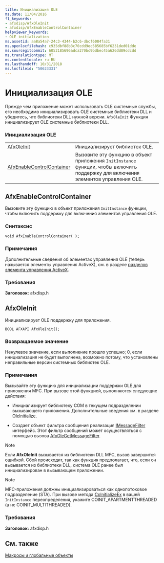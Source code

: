 ```yaml
---
title: Инициализация OLE
ms.date: 11/04/2016
f1_keywords:
- afxdisp/AfxOleInit
- afxdisp/AfxEnableControlContainer
helpviewer_keywords:
- OLE initialization
ms.assetid: aa8a54a7-24c3-4344-b2c6-dbcf6084fa31
ms.openlocfilehash: c935dbf88b3c70cdd9ec585685bf6231ded01dde
ms.sourcegitcommit: 6052185696adca270bc9bdbec45a626dd89cdcdd
ms.translationtype: MT
ms.contentlocale: ru-RU
ms.lasthandoff: 10/31/2018
ms.locfileid: "50623331"
---
```

# <a name="ole-initialization"></a>Инициализация OLE

Прежде чем приложение может использовать OLE системные службы, его необходимо инициализировать OLE системные библиотеки DLL и убедитесь, что библиотеки DLL нужной версии. `AfxOleInit` Функция инициализирует OLE системные библиотеки DLL.

### <a name="ole-initialization"></a>Инициализация OLE

|||
|-|-|
|[AfxOleInit](#afxoleinit)|Инициализирует библиотек OLE.|
|[AfxEnableControlContainer](#afxenablecontrolcontainer)|Вызовите эту функцию в объект приложения `InitInstance` функции, чтобы включить поддержку для включения элементов управления OLE.|

## <a name="afxenablecontrolcontainer"></a> AfxEnableControlContainer

Вызовите эту функцию в объект приложения `InitInstance` функции, чтобы включить поддержку для включения элементов управления OLE.

### <a name="syntax"></a>Синтаксис

```
void AfxEnableControlContainer( );
```

### <a name="remarks"></a>Примечания

Дополнительные сведения об элементах управления OLE (теперь называется элементы управления ActiveX), см. в разделе [разделов элемента управления ActiveX](../mfc-activex-controls.md).

### <a name="requirements"></a>Требования

**Заголовок:** afxdisp.h

##  <a name="afxoleinit"></a>  AfxOleInit

Инициализирует OLE поддержку для приложения.

```
BOOL AFXAPI AfxOleInit();
```

### <a name="return-value"></a>Возвращаемое значение

Ненулевое значение, если выполнение прошло успешно; 0, если инициализация не будет выполнена, возможно потому, что установлены неправильные версии системных библиотек OLE.

### <a name="remarks"></a>Примечания

Вызывайте эту функцию для инициализации поддержки OLE для приложения MFC. При вызове этой функцией, выполняются следующие действия:

- Инициализирует библиотеку COM в текущем подразделении вызывающего приложения. Дополнительные сведения см. в разделе [OleInitialize](/windows/desktop/api/ole2/nf-ole2-oleinitialize).

- Создает объект фильтра сообщения реализация [IMessageFilter](/windows/desktop/api/objidl/nn-objidl-imessagefilter) интерфейс. Этот фильтр сообщений может осуществляться с помощью вызова [AfxOleGetMessageFilter](application-control.md#afxolegetmessagefilter).

> [!NOTE]
>  Если **AfxOleInit** вызывается из библиотеки DLL MFC, вызов завершится ошибкой. Сбой происходит, так как функция предполагает, что, если он вызывается из библиотеки DLL, система OLE ранее был инициализирован в вызывающем приложении.

> [!NOTE]
>  MFC-приложения должны инициализироваться как однопотоковое подразделение (STA). При вызове метода [CoInitializeEx](/windows/desktop/api/combaseapi/nf-combaseapi-coinitializeex) в вашей `InitInstance` переопределения, укажите COINIT_APARTMENTTHREADED (а не COINIT_MULTITHREADED).

### <a name="requirements"></a>Требования

**Заголовок:** afxdisp.h

## <a name="see-also"></a>См. также

[Макросы и глобальные объекты](../../mfc/reference/mfc-macros-and-globals.md)

